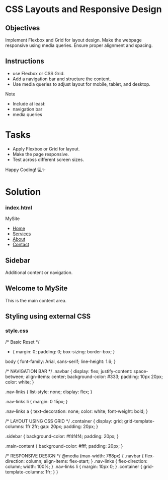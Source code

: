# CSS Layouts and Responsive Design

## Objectives

Implement Flexbox and Grid for layout design.
Make the webpage responsive using media queries.
Ensure proper alignment and spacing.

## Instructions

- use Flexbox or CSS Grid.
- Add a navigation bar and structure the content.
- Use media queries to adjust layout for mobile, tablet, and desktop.

>[!NOTE]
>  - Include at least:
>  - navigation bar
>  - media queries

# Tasks

- Apply Flexbox or Grid for layout.
- Make the page responsive.
- Test across different screen sizes.

Happy Coding! 💻✨
# Solution
### index.html

<!DOCTYPE html>
<html lang="en">
<head>
  <meta charset="UTF-8">
  <meta name="viewport" content="width=device-width, initial-scale=1">
  <title>Responsive Layout</title>
  <link rel="stylesheet" href="style.css">
</head>
<body>

  <!-- Navigation Bar -->
  <nav class="navbar">
    <div class="logo">MySite</div>
    <ul class="nav-links">
      <li><a href="#home">Home</a></li>
      <li><a href="#services">Services</a></li>
      <li><a href="#about">About</a></li>
      <li><a href="#contact">Contact</a></li>
    </ul>
  </nav>

  <!-- Main Content Layout -->
  <div class="container">
    <aside class="sidebar">
      <h2>Sidebar</h2>
      <p>Additional content or navigation.</p>
    </aside>
    <section class="main-content">
      <h1>Welcome to MySite</h1>
      <p>This is the main content area.</p>
    </section>
  </div>

</body>
</html>

## Styling using external CSS
### style.css

/* Basic Reset */
* {
  margin: 0;
  padding: 0;
  box-sizing: border-box;
}

body {
  font-family: Arial, sans-serif;
  line-height: 1.6;
}

/* NAVIGATION BAR */
.navbar {
  display: flex;
  justify-content: space-between;
  align-items: center;
  background-color: #333;
  padding: 10px 20px;
  color: white;
}

.nav-links {
  list-style: none;
  display: flex;
}

.nav-links li {
  margin: 0 15px;
}

.nav-links a {
  text-decoration: none;
  color: white;
  font-weight: bold;
}

/*  LAYOUT USING CSS GRID */
.container {
  display: grid;
  grid-template-columns: 1fr 2fr;
  gap: 20px;
  padding: 20px;
}

.sidebar {
  background-color: #f4f4f4;
  padding: 20px;
}

.main-content {
  background-color: #fff;
  padding: 20px;
}

/* RESPONSIVE DESIGN */
@media (max-width: 768px) {
  .navbar {
    flex-direction: column;
    align-items: flex-start;
  }
  .nav-links {
    flex-direction: column;
    width: 100%;
  }
  .nav-links li {
    margin: 10px 0;
  }
  .container {
    grid-template-columns: 1fr;
  }
}
